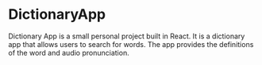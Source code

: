 # DictionaryApp

Dictionary App is a small personal project built in React. 
It is a dictionary app that allows users to search for words. 
The app provides the definitions of the word and audio pronunciation.